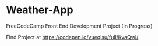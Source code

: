 # Weather-App
FreeCodeCamp Front End Development Project (In Progress)

Find Project at https://codepen.io/yueqisu/full/KvaQwj/
